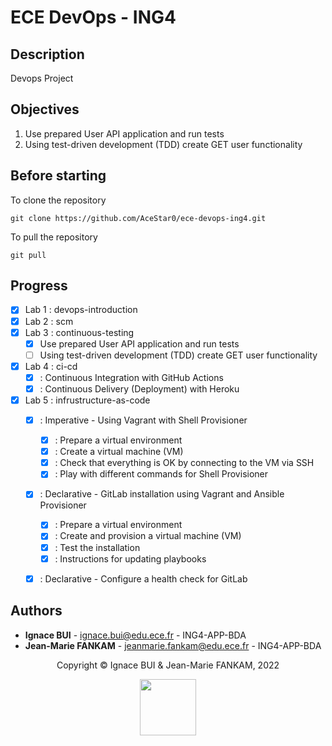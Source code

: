 # ECE DevOps - ING4

## Description

Devops Project 

## Objectives

1. Use prepared User API application and run tests
2. Using test-driven development (TDD) create GET user functionality

## Before starting

To clone the repository
```
git clone https://github.com/AceStar0/ece-devops-ing4.git
```

To pull the repository
```
git pull
```

## Progress

- [X] Lab 1 : devops-introduction
- [X] Lab 2 : scm
- [X] Lab 3 : continuous-testing
  - [X] Use prepared User API application and run tests
  - [ ] Using test-driven development (TDD) create GET user functionality
- [X] Lab 4 : ci-cd  
  - [X] : Continuous Integration with GitHub Actions
  - [X] : Continuous Delivery (Deployment) with Heroku
- [X] Lab 5 : infrustructure-as-code
  - [X] : Imperative - Using Vagrant with Shell Provisioner
    - [X] : Prepare a virtual environment
    - [X] : Create a virtual machine (VM)
    - [X] : Check that everything is OK by connecting to the VM via SSH
    - [X] : Play with different commands for Shell Provisioner
  - [X] : Declarative - GitLab installation using Vagrant and Ansible Provisioner
    - [X] : Prepare a virtual environment
    - [X] : Create and provision a virtual machine (VM)
    - [X] : Test the installation
    - [X] : Instructions for updating playbooks
  - [X] : Declarative - Configure a health check for GitLab



## Authors
- **Ignace BUI** - <ignace.bui@edu.ece.fr> - ING4-APP-BDA
- **Jean-Marie FANKAM** - <jeanmarie.fankam@edu.ece.fr> - ING4-APP-BDA

<footer>
  <center>
    <p>
    Copyright © Ignace BUI &  Jean-Marie FANKAM, 2022
    </p>
    <img src="https://ecole.ece.fr/wp-content/uploads/sites/3/2021/11/ECE_LOGO_2021_web1-1.jpg.webp" height=90">
  </center>
</footer>
